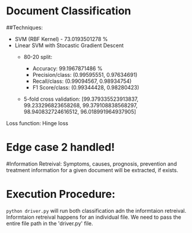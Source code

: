 # Document Classification

##Techniques:

* SVM (RBF Kernel) - 73.0193501278 %
* Linear SVM with Stocastic Gradient Descent
  - 80-20 split:
    - Accuracy: 99.1967871486 %
    - Precision/class: (0.99595551,  0.97634691)
    - Recall/class: (0.99094567,  0.98934754)
    - F1 Score/class: (0.99344428,  0.98280423)
  
  - 5-fold cross validation: [99.379335523913837, 99.233296823658268, 99.379108838568297, 98.940832724616512, 96.018991964937905]
  
Loss function: Hinge loss

# Edge case 2 handled!

#Information Retreival:
Symptoms, causes, prognosis, prevention and treatment information for a given document will be extracted, if exists.

# Execution Procedure:

`python driver.py` will run both classification adn the informtaion retreival.
Informtaion retreival happens for an individual file. We need to pass the entire file path in the 'driver.py' file.


